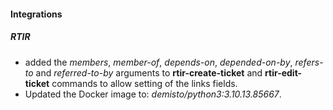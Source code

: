 #### Integrations
##### RTIR
- added the *members*, *member-of*, *depends-on*, *depended-on-by*, *refers-to* and *referred-to-by* arguments to **rtir-create-ticket** and  **rtir-edit-ticket** commands to allow setting of the links fields.
- Updated the Docker image to: *demisto/python3:3.10.13.85667*.